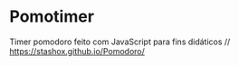 # Pomotimer
 Timer pomodoro feito com JavaScript para fins didáticos // https://stashox.github.io/Pomodoro/

